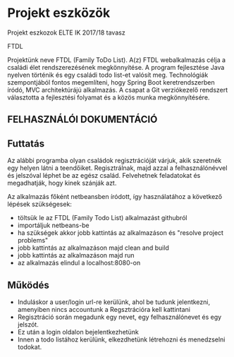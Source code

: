 # Projekt eszközök
Projekt eszkozok ELTE IK 2017/18 tavasz


FTDL

Projektünk neve FTDL (Family ToDo List). 
A(z) FTDL webalkalmazás célja a családi élet rendszerezésének megkönnyítése.
A program fejlesztése Java nyelven történik és egy családi todo list-et valósít meg.
Technológiák szempontjából fontos megemlíteni, hogy Spring Boot keretrendszerben íródó, MVC architektúrájú alkalmazás. 
A csapat a Git verziókezelő rendszert választotta a fejlesztési folyamat és a közös munka megkönnyítésére.


FELHASZNÁLÓI DOKUMENTÁCIÓ
--------------------------

Futtatás
----------
Az alábbi programba olyan családok regisztrációját várjuk, akik szeretnék egy helyen látni a teendőiket. Regisztrálnak, majd azzal a felhasználónévvel és jelszóval léphet be az egész család. Felvehetnek feladatokat és megadhatják, hogy kinek szánják azt.

Az alkalmazás főként netbeansben íródott, így használatához a következő lépések szükségesek:

- töltsük le az FTDL (Family Todo List) alkalmazást githubról
- importáljuk netbeans-be
- ha szükségek akkor jobb kattintás az alkalmazáson és "resolve project problems"
- jobb kattintás az alkalmazáson majd clean and build
- jobb kattintás az alkalmazáson majd run
- az alkalmazás elindul a localhost:8080-on

Működés
---------
- Induláskor a user/login url-re kerülünk, ahol be tudunk jelentkezni, amenyiben nincs accountunk a Regsztrációra kell kattintani
- Regisztráció során megadunk egy nevet, egy felhasználónevet és egy jelszót.
- Ez után a login oldalon bejelentkezhetünk
- Innen a todo listához kerülünk, elkezdhetünk létrehozni és menedzselni todokat.

